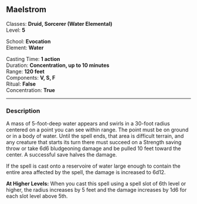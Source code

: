 ## Maelstrom

Classes: **Druid, Sorcerer (Water Elemental)**  
Level: **5**  

School: **Evocation**  
Element: **Water**  

Casting Time: **1 action**  
Duration: **Concentration, up to 10 minutes**  
Range: **120 feet**  
Components: **V, S, F**  
Ritual: **False**  
Concentration: **True**  

------

### Description

A mass of 5-foot-deep water appears and swirls in a 30-foot radius centered on a point you can see within range. The point must be on ground or in a body of water. Until the spell ends, that area is difficult terrain, and any creature that starts its turn there must succeed on a Strength saving throw or take 6d6 bludgeoning damage and be pulled 10 feet toward the center. A successful save halves the damage.

If the spell is cast onto a reservoire of water large enough to contain the entire area affected by the spell, the damage is increased to 6d12.

**At Higher Levels:** When you cast this spell using a spell slot of 6th level or higher, the radius increases by 5 feet and the damage increases by 1d6 for each slot level above 5th.